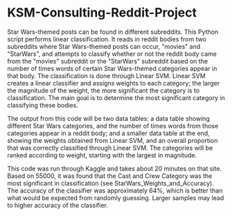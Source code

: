 # KSM-Consulting-Reddit-Project

Star Wars-themed posts can be found in different subreddits. This Python script
performs linear classification. It reads in reddit bodies from two subreddits where Star Wars-themed 
posts can occur, "movies" and "StarWars", and attempts to classify whether or not the reddit body came 
from the "movies" subreddit or the "StarWars" subreddit based on the number of times words of certain Star Wars-themed
categories appear in that body. The classification is done through Linear SVM. Linear SVM creates a linear classifier 
and assigns weights to each category; the larger the magnitude of the weight, the more significant the category 
is to classification. The main goal is to determine the most significant category in classifying these bodies. 

The output from this code will be two data tables: a data table showing different Star Wars categories, 
and the number of times words from those categories appear in a reddit body; and a smaller data table at the end, 
showing the weights obtained from Linear SVM, and an overall proportion that was correctly classified through Linear SVM. 
The categories will be ranked according to weight, starting with the largest in magnitude.

This code was run through Kaggle and takes about 20 minutes on that site. Based on 55000, it was found that the Cast and Crew
Category was the most significant in classification (see StarWars_Weights_and_Accuracy). The accuracy of the classifier was 
approximately 64%, which is better than what would be expected from randomly guessing. Larger samples may lead to higher accuracy
of the classifier. 
